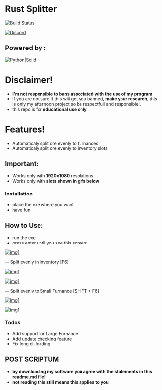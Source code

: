 # **Rust Splitter**
[![Build Status](https://i.imgur.com/nvYOf83.png)]()

[![Discord](https://i.imgur.com/EaKywLS.png)](https://discord.gg/zPVuXCm)
## Powered by :
[![Python|Solid](https://i.imgur.com/VgBng7S.png)]()

# **Disclaimer!**

 - **I'm not responsible to bans associated with the use of my program**
 - if you are not sure if this will get you banned, **make your research**, this is only my afternoon project so be respectfull and responsible!.
 - this repo is for **educational use only**
 
# **Features!**

  - Automaticaly split ore evenly to furnances
  - Automaticaly split ore evenly to inventory slots
  
## **Important:**
- Works only with **1920x1080** resolutions
- Works only with **slots shown in gifs below**

### Installation

- place the exe where you want
- have fun

## **How to Use:**

- run the exe
- press enter until you see this screen:

[![img1](https://i.imgur.com/4DHPbyb.png)]()

-- Split evenly in inventory [F6]

[![img1](https://media3.giphy.com/media/Qw2eIo8CTtxQbPja86/giphy.gif)]()

[![img1](https://media1.giphy.com/media/lTSEE8YD0xUHE5R6wm/giphy.gif)]()

-- Split evenly to Small Furnance [SHIFT + F6]

[![img1](https://media2.giphy.com/media/kDHJekJ9GcyhKFv5kU/giphy.gif)]()

[![img1](https://media3.giphy.com/media/ZCBycDcxdlfDLWztm7/giphy.gif)]()

### Todos

 - Add support for Large Furnance
 - Add update checking feature
 - Fix long cli loading


## POST SCRIPTUM
- **by downloading my software you agree with the statements in this readme.md file!**
- **not reading this still means this applies to you**
